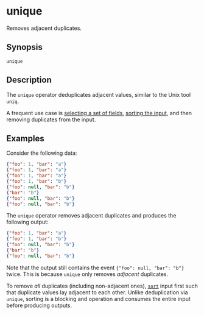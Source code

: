# unique

Removes adjacent duplicates.

## Synopsis

```
unique
```

## Description

The `unique` operator deduplicates adjacent values, similar to the Unix tool
`uniq`.

A frequent use case is [selecting a set of fields](select.md), [sorting the
input](sort.md), and then removing duplicates from the input.

## Examples

Consider the following data:

```json
{"foo": 1, "bar": "a"}
{"foo": 1, "bar": "a"}
{"foo": 1, "bar": "a"}
{"foo": 1, "bar": "b"}
{"foo": null, "bar": "b"}
{"bar": "b"}
{"foo": null, "bar": "b"}
{"foo": null, "bar": "b"}
```

The `unique` operator removes adjacent duplicates and produces the following output:

```json
{"foo": 1, "bar": "a"}
{"foo": 1, "bar": "b"}
{"foo": null, "bar": "b"}
{"bar": "b"}
{"foo": null, "bar": "b"}
```

Note that the output still contains the event `{"foo": null, "bar": "b"}` twice.
This is because `unique` only removes *adjacent* duplicates.

To remove *all* duplicates (including non-adjacent ones), [`sort`](sort.md)
input first such that duplicate values lay adjacent to each other. Unlike
deduplication via `unique`, sorting is a blocking and operation and consumes
the entire input before producing outputs.
